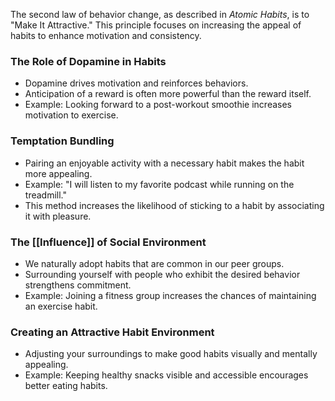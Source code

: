 The second law of behavior change, as described in _Atomic Habits_, is to "Make It Attractive." This principle focuses on increasing the appeal of habits to enhance motivation and consistency.

### The Role of Dopamine in Habits

- Dopamine drives motivation and reinforces behaviors.
- Anticipation of a reward is often more powerful than the reward itself.
- Example: Looking forward to a post-workout smoothie increases motivation to exercise.

### Temptation Bundling

- Pairing an enjoyable activity with a necessary habit makes the habit more appealing.
- Example: "I will listen to my favorite podcast while running on the treadmill."
- This method increases the likelihood of sticking to a habit by associating it with pleasure.

### The [[Influence]] of Social Environment

- We naturally adopt habits that are common in our peer groups.
- Surrounding yourself with people who exhibit the desired behavior strengthens commitment.
- Example: Joining a fitness group increases the chances of maintaining an exercise habit.

### Creating an Attractive Habit Environment

- Adjusting your surroundings to make good habits visually and mentally appealing.
- Example: Keeping healthy snacks visible and accessible encourages better eating habits.